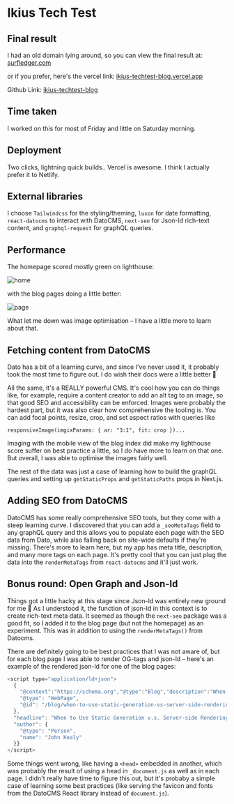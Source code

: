 # Ikius Tech Test


## Final result

I had an old domain lying around, so you can view the final result at:
[surfledger.com](https://www.surfledger.com/)

or if you prefer, here's the vercel link:
[ikius-techtest-blog.vercel.app](https://ikius-techtest-blog.vercel.app)

Github Link:
[ikius-techtest-blog](https://github.com/johnckealy/ikius-techtest-blog)


## Time taken
I worked on this for most of Friday and little on Saturday morning.


## Deployment

Two clicks, lightning quick builds.. Vercel is awesome. I think I actually prefer it
to Netlify.


## External libraries

I choose `Tailwindcss` for the styling/theming, `luxon` for date formatting, `react-datocms`
to interact with DatoCMS, `next-seo` for Json-ld rich-text content, and `graphql-request`
for graphQL queries.


## Performance

The homepage scored mostly green on lighthouse:

![home](https://user-images.githubusercontent.com/43955976/189484230-fd1e1310-665a-4418-a174-d6e791412623.png)


with the blog pages doing a little better:

![page](https://user-images.githubusercontent.com/43955976/189484287-4799fde7-83da-408b-b32f-03fc47cb115d.png)

What let me down was image optimisation – I have a little more to learn about that.


## Fetching content from DatoCMS

Dato has a bit of a learning curve, and since I've never used it, it probably
took the most time to figure out. I do wish their docs were a little better 🤨

All the same, it's a REALLY powerful CMS. It's cool how you can do things like,
for example, require a content creator to add an alt tag to an image, so that
good SEO and accessibility can be enforced. Images were probably the hardest part, but
it was also clear how comprehensive the tooling is. You can add focal points, resize, crop,
and set aspect ratios with queries like

```
responsiveImage(imgixParams: { ar: "3:1", fit: crop })...
```

Imaging with the mobile view of the blog index did make my lighthouse score suffer on best
practice a little, so I do have more to learn on that one. But overall, I was able
to optimise the images fairly well.

The rest of the data was just a case of learning how to build the graphQL queries and
setting up `getStaticProps` and `getStaticPaths` props in Next.js.


## Adding SEO from DatoCMS

DatoCMS has some really comprehensive SEO tools, but they come with a steep learning
curve. I discovered that you can add a `_seoMetaTags` field to any graphQL query
and this allows you to populate each page with the SEO data from Dato, while
also falling back on site-wide defaults if they're missing. There's more to learn here,
but my app has meta title, description, and many more tags on each page. It's pretty
cool that you can just plug the data into the `renderMetaTags` from `react-datocms`
and it'll just work.


## Bonus round: Open Graph and Json-ld

Things got a little hacky at this stage since Json-ld was entirely new ground for me 🤔 As
I understood it, the function of json-ld in this context is to create rich-text meta data. It
seemed as though the `next-seo` package was a good fit, so I added it
to the blog page (but not the homepage) as an experiment. This was in addition to
using the `renderMetaTags()` from Datocms.

There are definitely going to be best practices that I was not aware of, but for each blog page
I was able to render OG-tags and json-ld – here's
an example of the rendered json-ld for one of the blog pages:

```javascript
<script type="application/ld+json">
  {
    "@context":"https://schema.org","@type":"Blog","description":"When to Use Static Generation v.s. Server-side Rendering","mainEntityOfPage": {
    "@type": "WebPage",
    "@id": "/blog/when-to-use-static-generation-vs-server-side-rendering"
  },
  "headline": "When to Use Static Generation v.s. Server-side Rendering",
  "author": {
    "@type": "Person",
    "name": "John Kealy"
  }}
</script>
```

Some things went wrong, like having a `<head>` embedded in another, which was probably the result
of using a head in `_document.js` as well as in each page. I didn't really have time to figure this
out, but it's probaby a simple case of learning some best practices (like serving the favicon
and fonts from the DatoCMS React library instead of `document.js`).
